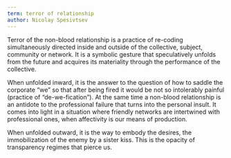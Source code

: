 ```yaml
---
term: terror of relationship
author: Nicolay Spesivtsev
---
```

Terror of the non-blood relationship is a practice of re-coding simultaneously directed inside and outside of the collective, subject, community or network. It is a symbolic gesture that speculatively unfolds from the future and acquires its materiality through the performance of the collective.

When unfolded inward, it is the answer to the question of how to saddle the corporate “we” so that after being fired it would be not so intolerably painful (practice of “de-we-fication”). At the same time a non-blood relationship is an antidote to the professional failure that turns into the personal insult. It comes into light in a situation where friendly networks are intertwined with professional ones, when affectivity is our means of production.

When unfolded outward, it is the way to embody the desires, the immobilization of the enemy by a sister kiss. This is the opacity of transparency regimes that pierce us.
